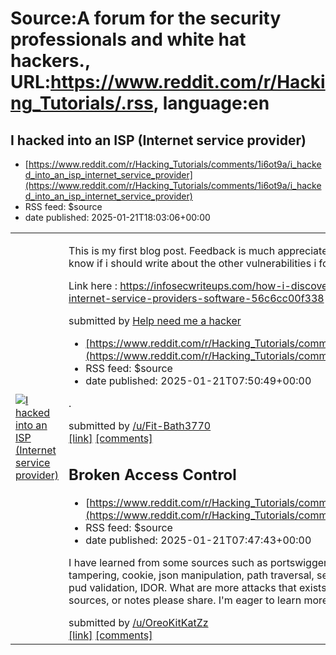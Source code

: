 # Source:A forum for the security professionals and white hat hackers., URL:https://www.reddit.com/r/Hacking_Tutorials/.rss, language:en

## I hacked into an ISP (Internet service provider)
 - [https://www.reddit.com/r/Hacking_Tutorials/comments/1i6ot9a/i_hacked_into_an_isp_internet_service_provider](https://www.reddit.com/r/Hacking_Tutorials/comments/1i6ot9a/i_hacked_into_an_isp_internet_service_provider)
 - RSS feed: $source
 - date published: 2025-01-21T18:03:06+00:00

<table> <tr><td> <a href="https://www.reddit.com/r/Hacking_Tutorials/comments/1i6ot9a/i_hacked_into_an_isp_internet_service_provider/"> <img src="https://external-preview.redd.it/q2T1ztXm0jUANGwDzw3IQUe4nP8sTKSwqrL7srVMWiM.jpg?width=640&amp;crop=smart&amp;auto=webp&amp;s=d4d8acc0205f96483b1517285afa06eba9e41020" alt="I hacked into an ISP (Internet service provider) " title="I hacked into an ISP (Internet service provider) " /> </a> </td><td> <!-- SC_OFF --><div class="md"><p>This is my first blog post. Feedback is much appreciated. Please read till the end and let me know if i should write about the other vulnerabilities i found.</p> <p>Link here : <a href="https://infosecwriteups.com/how-i-discovered-a-critical-vulnerability-in-an-internet-service-providers-software-56c6cc00f338">https://infosecwriteups.com/how-i-discovered-a-critical-vulnerability-in-an-internet-service-providers-software-56c6cc00f338</a> </p> </div><!-- SC_ON --> &#32; submitted by &#32; <a href="https://www.reddi

## Help need me a hacker
 - [https://www.reddit.com/r/Hacking_Tutorials/comments/1i6dmi9/help_need_me_a_hacker](https://www.reddit.com/r/Hacking_Tutorials/comments/1i6dmi9/help_need_me_a_hacker)
 - RSS feed: $source
 - date published: 2025-01-21T07:50:49+00:00

<!-- SC_OFF --><div class="md"><p>.</p> </div><!-- SC_ON --> &#32; submitted by &#32; <a href="https://www.reddit.com/user/Fit-Bath3770"> /u/Fit-Bath3770 </a> <br/> <span><a href="https://www.reddit.com/r/Hacking_Tutorials/comments/1i6dmi9/help_need_me_a_hacker/">[link]</a></span> &#32; <span><a href="https://www.reddit.com/r/Hacking_Tutorials/comments/1i6dmi9/help_need_me_a_hacker/">[comments]</a></span>

## Broken Access Control
 - [https://www.reddit.com/r/Hacking_Tutorials/comments/1i6dl0s/broken_access_control](https://www.reddit.com/r/Hacking_Tutorials/comments/1i6dl0s/broken_access_control)
 - RSS feed: $source
 - date published: 2025-01-21T07:47:43+00:00

<!-- SC_OFF --><div class="md"><p>I have learned from some sources such as portswigger academy. Besides url and body tampering, cookie, json manipulation, path traversal, session hijacking, mitm (interceping), I pud validation, IDOR. What are more attacks that exists? And please if have some forums, or sources, or notes please share. I&#39;m eager to learn more. </p> </div><!-- SC_ON --> &#32; submitted by &#32; <a href="https://www.reddit.com/user/OreoKitKatZz"> /u/OreoKitKatZz </a> <br/> <span><a href="https://www.reddit.com/r/Hacking_Tutorials/comments/1i6dl0s/broken_access_control/">[link]</a></span> &#32; <span><a href="https://www.reddit.com/r/Hacking_Tutorials/comments/1i6dl0s/broken_access_control/">[comments]</a></span>

